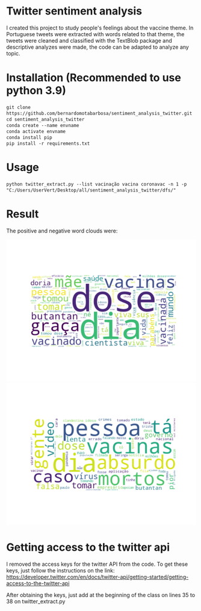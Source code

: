# Twitter sentiment analysis

I created this project to study people's feelings about the vaccine theme.
In Portuguese tweets were extracted with words related to that theme, the tweets were cleaned and classified with the TextBlob package 
and descriptive analyzes were made, the code can be adapted to analyze any topic.

# Installation (Recommended to use python 3.9)

```
git clone https://github.com/bernardomotabarbosa/sentiment_analysis_twitter.git
cd sentiment_analysis_twitter
conda create --name envname
conda activate envname
conda install pip
pip install -r requirements.txt
```

# Usage
```
python twitter_extract.py --list vacinação vacina coronavac -n 1 -p "C:/Users/UserVert/Desktop/all/sentiment_analysis_twitter/dfs/"
```

# Result

The positive and negative word clouds were:

![Cloud positive](https://github.com/bernardomotabarbosa/sentiment_analysis_twitter/blob/master/figures/word_cloud_positive_clean.png?raw=true)
![Cloud negative](https://github.com/bernardomotabarbosa/sentiment_analysis_twitter/blob/master/figures/word_cloud_negative_clean.png?raw=true)

# Getting access to the twitter api


I removed the access keys for the twitter API from the code.
To get these keys, just follow the instructions on the link: https://developer.twitter.com/en/docs/twitter-api/getting-started/getting-access-to-the-twitter-api

After obtaining the keys, just add at the beginning of the class on lines 35 to 38 on twitter_extract.py
